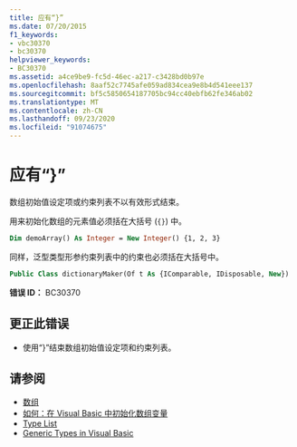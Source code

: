 ```yaml
---
title: 应有“}”
ms.date: 07/20/2015
f1_keywords:
- vbc30370
- bc30370
helpviewer_keywords:
- BC30370
ms.assetid: a4ce9be9-fc5d-46ec-a217-c3428bd0b97e
ms.openlocfilehash: 8aaf52c7745afe059ad834cea9e8b4d541eee137
ms.sourcegitcommit: bf5c5850654187705bc94cc40ebfb62fe346ab02
ms.translationtype: MT
ms.contentlocale: zh-CN
ms.lasthandoff: 09/23/2020
ms.locfileid: "91074675"
---
```

# <a name="-expected"></a>应有“}”

数组初始值设定项或约束列表不以有效形式结束。

用来初始化数组的元素值必须括在大括号 (`{}`) 中。

```vb
Dim demoArray() As Integer = New Integer() {1, 2, 3}
```

同样，泛型类型形参约束列表中的约束也必须括在大括号中。

```vb
Public Class dictionaryMaker(Of t As {IComparable, IDisposable, New})
```

**错误 ID：** BC30370

## <a name="to-correct-this-error"></a>更正此错误

- 使用“}”结束数组初始值设定项和约束列表。

## <a name="see-also"></a>请参阅

- [数组](../programming-guide/language-features/arrays/index.md)
- [如何：在 Visual Basic 中初始化数组变量](../programming-guide/language-features/arrays/how-to-initialize-an-array-variable.md)
- [Type List](../language-reference/statements/type-list.md)
- [Generic Types in Visual Basic](../programming-guide/language-features/data-types/generic-types.md)
